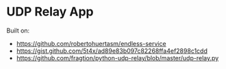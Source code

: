# UDP Relay App

Built on:

- https://github.com/robertohuertasm/endless-service
- https://gist.github.com/5t4x/ad89e83b097c82268ffa4ef2898c1cdd
- https://github.com/fragtion/python-udp-relay/blob/master/udp-relay.py
